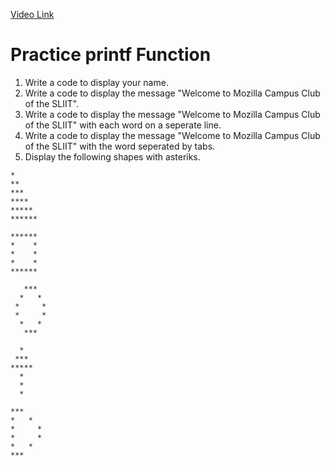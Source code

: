 [Video Link](#)

# Practice printf Function

1. Write a code to display your name.
2. Write a code to display the message "Welcome to Mozilla Campus Club of the SLIIT".
3. Write a code to display the message "Welcome to Mozilla Campus Club of the SLIIT" with each word on a seperate line.
4. Write a code to display the message "Welcome to Mozilla Campus Club of the SLIIT" with the word seperated by tabs.
5. Display the following shapes with asteriks.

<p> 

    *
    **
    ***
    ****
    *****
    ******

    ******
    *    *
    *    *
    *    *
    ******

       ***
      *   *
     *     *
     *     *
      *   *
       ***

      *  
     ***
    *****
      *             
      *
      *

    ***
    *   *
    *     *
    *     *
    *   *
    ***

</p>

